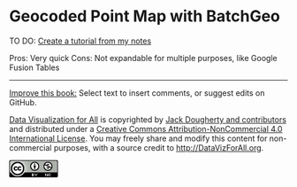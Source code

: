 # Geocoded Point Map with BatchGeo
TO DO: [Create a tutorial from my notes](http://commons.trincoll.edu/dataviz/2014/01/21/batchgeo-vs-gft/)

Pros: Very quick
Cons: Not expandable for multiple purposes, like Google Fusion Tables



---


[Improve this book:](../../gitbook/improve.md) Select text to insert comments, or suggest edits on GitHub.

[Data Visualization for All](http://datavizforall.org)
is copyrighted by [Jack Dougherty and contributors](../../introduction/who.md)
and distributed under a [Creative Commons Attribution-NonCommercial 4.0 International License](http://creativecommons.org/licenses/by-nc/4.0). You may freely share and modify this content for non-commercial purposes, with a source credit to http://DataVizForAll.org.

![Creative Commons by-nc image](../../cc-by-nc.png)
